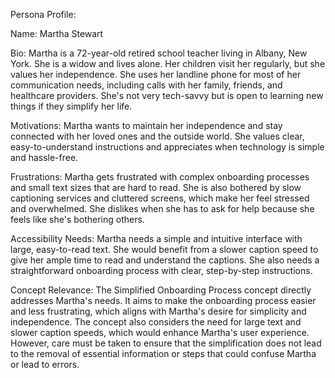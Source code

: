 Persona Profile:

Name: Martha Stewart

Bio: Martha is a 72-year-old retired school teacher living in Albany, New York. She is a widow and lives alone. Her children visit her regularly, but she values her independence. She uses her landline phone for most of her communication needs, including calls with her family, friends, and healthcare providers. She's not very tech-savvy but is open to learning new things if they simplify her life.

Motivations: Martha wants to maintain her independence and stay connected with her loved ones and the outside world. She values clear, easy-to-understand instructions and appreciates when technology is simple and hassle-free.

Frustrations: Martha gets frustrated with complex onboarding processes and small text sizes that are hard to read. She is also bothered by slow captioning services and cluttered screens, which make her feel stressed and overwhelmed. She dislikes when she has to ask for help because she feels like she's bothering others.

Accessibility Needs: Martha needs a simple and intuitive interface with large, easy-to-read text. She would benefit from a slower caption speed to give her ample time to read and understand the captions. She also needs a straightforward onboarding process with clear, step-by-step instructions.

Concept Relevance: The Simplified Onboarding Process concept directly addresses Martha's needs. It aims to make the onboarding process easier and less frustrating, which aligns with Martha's desire for simplicity and independence. The concept also considers the need for large text and slower caption speeds, which would enhance Martha's user experience. However, care must be taken to ensure that the simplification does not lead to the removal of essential information or steps that could confuse Martha or lead to errors.